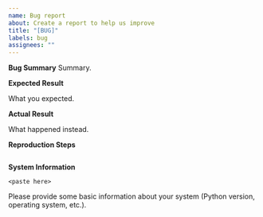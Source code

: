 ```yaml
---
name: Bug report
about: Create a report to help us improve
title: "[BUG]"
labels: bug
assignees: ""
---
```


**Bug Summary**
Summary.

**Expected Result**

What you expected.

**Actual Result**

What happened instead.

**Reproduction Steps**

```python

```

**System Information**

```
<paste here>
```

Please provide some basic information about your system (Python version,
operating system, etc.).
